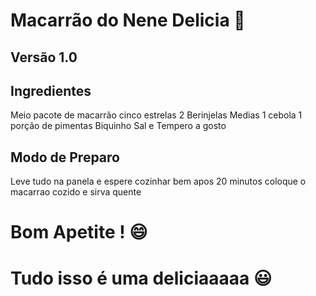 # Macarrão do Nene Delicia​ :tomato:

## Versão 1.0 

## Ingredientes

Meio pacote de macarrão cinco estrelas
2 Berinjelas Medias
1 cebola
1 porção de pimentas Biquinho
Sal e Tempero a gosto

## Modo de Preparo

Leve tudo na panela e espere cozinhar bem apos 20 minutos coloque o macarrao cozido e sirva quente

# Bom Apetite ! :smile:

# Tudo isso é uma deliciaaaaa :smiley:



